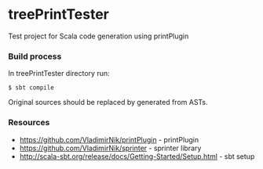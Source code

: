 treePrintTester
===============

Test project for Scala code generation using printPlugin

### Build process

In treePrintTester directory run:
   
```shell
$ sbt compile
```

Original sources should be replaced by generated from ASTs.

### Resources

 - <https://github.com/VladimirNik/printPlugin> - printPlugin
 - <https://github.com/VladimirNik/sprinter> - sprinter library
 - <http://scala-sbt.org/release/docs/Getting-Started/Setup.html> - sbt setup
